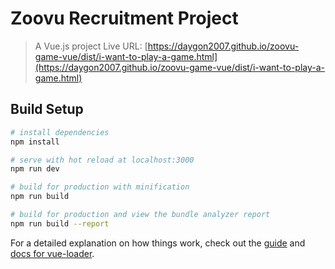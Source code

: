 # Zoovu Recruitment Project

> A Vue.js project
> Live URL: [https://daygon2007.github.io/zoovu-game-vue/dist/i-want-to-play-a-game.html](https://daygon2007.github.io/zoovu-game-vue/dist/i-want-to-play-a-game.html)

## Build Setup

``` bash
# install dependencies
npm install

# serve with hot reload at localhost:3000
npm run dev

# build for production with minification
npm run build

# build for production and view the bundle analyzer report
npm run build --report
```

For a detailed explanation on how things work, check out the [guide](http://vuejs-templates.github.io/webpack/) and [docs for vue-loader](http://vuejs.github.io/vue-loader).
